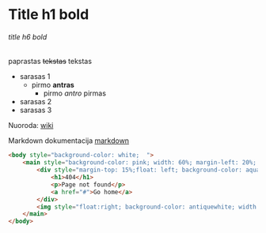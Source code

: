 # Title h1 bold
###### title h6 bold

paprastas ~~tekstas~~ tekstas

- sarasas 1
    - pirmo **antras**
        - pirmo *antro* pirmas
- sarasas 2
- sarasas 3

Nuoroda: [wiki](https://www.wikipedia.org)

Markdown dokumentacija [markdown](https://docs.github.com/en/get-started/writing-on-github/getting-started-with-writing-and-formatting-on-github/basic-writing-and-formatting-syntax)


```html
<body style="background-color: white;  ">
    <main style="background-color: pink; width: 60%; margin-left: 20%; margin-right: 20%; margin-top:7%; display: inline-block; ">
        <div style="margin-top: 15%;float: left; background-color: aquamarine; width: 30%;">
            <h1>404</h1>
            <p>Page not found</p>
            <a href="#">Go home</a>
        </div>
        <img style="float:right; background-color: antiquewhite; width: 60%;" src="./img/404.jpg" alt="Ateiviu lekste, kuri vagia musu daiktus">
    </main>
</body>

```